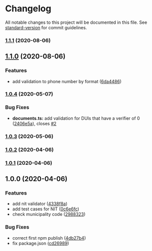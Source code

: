 # Changelog

All notable changes to this project will be documented in this file. See [standard-version](https://github.com/conventional-changelog/standard-version) for commit guidelines.

### [1.1.1](https://github.com/jonathanpalma/sivar-utils/compare/v1.1.0...v1.1.1) (2020-08-06)

## [1.1.0](https://github.com/jonathanpalma/sivar-utils/compare/v1.0.4...v1.1.0) (2020-08-06)

### Features

- add validation to phone number by format ([6da4486](https://github.com/jonathanpalma/sivar-utils/commit/6da4486d064949fbc1248f7560cb74eb388e49e2))

### [1.0.4](https://github.com/jonathanpalma/sivar-utils/compare/v1.0.3...v1.0.4) (2020-05-07)

### Bug Fixes

- **documents.ts:** add validation for DUIs that have a verifier of 0 ([2406e5a](https://github.com/jonathanpalma/sivar-utils/commit/2406e5a32ab23b46aabe482c46c5239eda624d40)), closes [#2](https://github.com/jonathanpalma/sivar-utils/issues/2)

### [1.0.3](https://github.com/jonathanpalma/sivar-utils/compare/v1.0.2...v1.0.3) (2020-05-06)

### [1.0.2](https://github.com/jonathanpalma/sivar-utils/compare/v1.0.1...v1.0.2) (2020-04-06)

### [1.0.1](https://github.com/jonathanpalma/sivar-utils/compare/v1.0.0...v1.0.1) (2020-04-06)

## 1.0.0 (2020-04-06)

### Features

- add nit validator ([4338f8a](https://github.com/jonathanpalma/sivar-utils/commit/4338f8aae57c29abc3cd157c252b23e451c9e3a5))
- add test cases for NIT ([0c6e6fc](https://github.com/jonathanpalma/sivar-utils/commit/0c6e6fc58edaf6ee0df251e1c363304a864ee727))
- check municipality code ([2988323](https://github.com/jonathanpalma/sivar-utils/commit/29883235fa5f18a4a12b68fc595e2ed5c8a05ca0))

### Bug Fixes

- correct first npm publish ([4db27b4](https://github.com/jonathanpalma/sivar-utils/commit/4db27b43e761c7f4427895e67688cb675b30cab3))
- fix package.json ([cd26989](https://github.com/jonathanpalma/sivar-utils/commit/cd26989b6c0541911fcfc0951c6b19741fade4c5))
